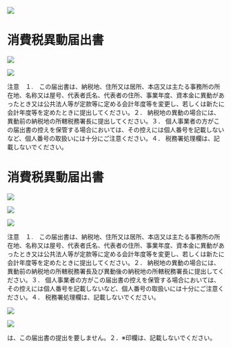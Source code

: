 ![](https://www.nta.go.jp/tmp/25f9ad83-b3a5-4a34-841d-45d3039a886a/images/6fffdcdaef8da954f329a65474e9117c4c24c05473e516b925a80496d529d625.jpg)

# 消費税異動届出書

![](https://www.nta.go.jp/tmp/25f9ad83-b3a5-4a34-841d-45d3039a886a/images/fd90c7519b6071e26b2d5e56285ee1bcace97d204d08d0fbdca0a01c71f78dd2.jpg)

![](https://www.nta.go.jp/tmp/25f9ad83-b3a5-4a34-841d-45d3039a886a/images/79797bc0e322a16ea9ad9fabc07725ef453b5fe9ff70e5e42bf1170fda367c8b.jpg)

注意　１.　この届出書は、納税地、住所又は居所、本店又は主たる事務所の所在地、名称又は屋号、代表者氏名、代表者の住所、事業年度、資本金に異動があったとき又は公共法人等が定款等に定める会計年度等を変更し、若しくは新たに会計年度等を定めたときに提出してください。２． 納税地の異動の場合には、異動前の納税地の所轄税務署長に提出してください。３． 個人事業者の方がこの届出書の控えを保管する場合においては、その控えには個人番号を記載しないなど、個人番号の取扱いには十分にご注意ください。４． 税務署処理欄は、記載しないでください。

# 消費税異動届出書

![](https://www.nta.go.jp/tmp/25f9ad83-b3a5-4a34-841d-45d3039a886a/images/f098d556aa488673e819546d3643288e37827896688f30542fcf0203e556bacd.jpg)

![](https://www.nta.go.jp/tmp/25f9ad83-b3a5-4a34-841d-45d3039a886a/images/7f291586a19564b1ff4ea634fa1c21259d7e5ea8a2b480d5e875108fcf8ed291.jpg)

![](https://www.nta.go.jp/tmp/25f9ad83-b3a5-4a34-841d-45d3039a886a/images/63186b422f02c8666bb193bb589e78e1b1d9982eee175d333c8a08e4f5ec4481.jpg)

注意　１.　この届出書は、納税地、住所又は居所、本店又は主たる事務所の所在地、名称又は屋号、代表者氏名、代表者の住所、事業年度、資本金に異動があったとき又は公共法人等が定款等に定める会計年度等を変更し、若しくは新たに会計年度等を定めたときに提出してください。２． 納税地の異動の場合には、異動前の納税地の所轄税務署長及び異動後の納税地の所轄税務署長に提出してください。３． 個人事業者の方がこの届出書の控えを保管する場合においては、その控えには個人番号を記載しないなど、個人番号の取扱いには十分にご注意ください。４． 税務署処理欄は、記載しないでください。

![](https://www.nta.go.jp/tmp/25f9ad83-b3a5-4a34-841d-45d3039a886a/images/a5a8b0d0dc22b6c157901b4eb535370c45ad584a4fa9c5d22c85fb4067d031a7.jpg)

![](https://www.nta.go.jp/tmp/25f9ad83-b3a5-4a34-841d-45d3039a886a/images/73f3e2a6ed654669026a06c7678c451bf9c4cb1d35f2b8db5b941129a9c57604.jpg)

は、この届出書の提出を要しません。２．※印欄は、記載しないでください。